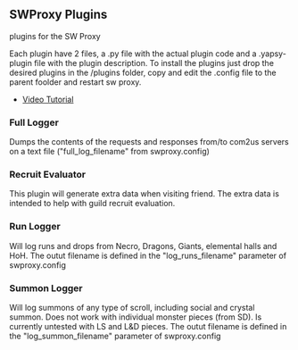 ## SWProxy Plugins
plugins for the SW Proxy

Each plugin have 2 files, a .py file with the actual plugin code and a .yapsy-plugin file with the plugin description. 
To install the plugins just drop the desired plugins  in the /plugins folder, copy and edit the .config file to the parent foolder and restart sw proxy.


* [Video Tutorial](https://www.youtube.com/watch?v=T4zI6HViV9g)


### Full Logger
Dumps the contents of the requests and responses from/to com2us servers on a text file ("full_log_filename" from swproxy.config)

### Recruit Evaluator
This plugin will generate extra data when visiting friend. The extra data is intended to help with guild recruit evaluation.

### Run Logger
Will log runs and drops from Necro, Dragons, Giants, elemental halls and HoH. The outut filename is defined in the "log_runs_filename" parameter of swproxy.config  

### Summon Logger
Will log summons of any type of scroll, including social and crystal summon. Does not work with individual monster pieces (from SD). Is currently untested with LS and L&D pieces. The outut filename is defined in the "log_summon_filename" parameter of swproxy.config
